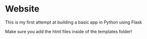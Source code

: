 # Website
This is my first attempt at building a basic app in Python using Flask
<p> Make sure you add the html files inside of the templates folder! </p>
